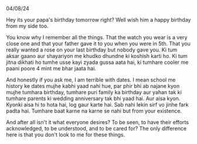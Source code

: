 04/08/24

Hey its your papa's birthday tomorrow right?
Well wish him a happy birthday from my side too.

You know why I remember all the things. That the watch you wear is a very close one and that your father gave it to you when you were in 5th. That you really wanted a rose on your last birthday but nobody gave you. Ki tum aksar gaano aur shayariyon me khudko dhundne ki koshish karti ho. Ki tum jitna dikhati ho tumhe usse kayi zyada gussa aata hai, ki tumhare cooler me paani poore 4 mint me bhar jaata hai.

And honestly if you ask me, I am terrible with dates. I mean school me history ke dates mujhe kabhi yaad nahi hue, par phir bhi ab najane kyon mujhe tumhara birthday, tumhare puri family ka birthday aur yahan tak ki tumhare parents ki wedding anniversary tak bhi yaad hai. Aur aisa kyon. Kyonki aisa hi to hota hai, log gaur karte hai. Sab nahi lekin sirf vo jinhe fark padta hai. Tumhare baat karne na karne se nahi but from your existence.

And after all isn't it what everyone desires? To be seen, to have their efforts acknowledged, to be understood, and to be cared for? The only difference here is that you don't look to me for these things.